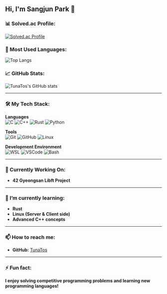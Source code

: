 ## Hi, I'm Sangjun Park 👋

### 📊 Solved.ac Profile:
[![Solved.ac Profile](http://mazassumnida.wtf/api/v2/generate_badge?boj=busalee)](https://solved.ac/busalee/)

### 🌟 Most Used Languages:
![Top Langs](https://github-readme-stats.vercel.app/api/top-langs/?username=TunaTos&layout=compact)

### 📈 GitHub Stats:
![TunaTos's GitHub stats](https://github-readme-stats.vercel.app/api?username=TunaTos&show_icons=true&theme=radical)

---

### 🛠️ My Tech Stack:
**Languages**  
![C](https://img.shields.io/badge/C-00599C?style=for-the-badge&logo=c&logoColor=white)
![C++](https://img.shields.io/badge/C++-00599C?style=for-the-badge&logo=c%2B%2B&logoColor=white)
![Rust](https://img.shields.io/badge/Rust-000000?style=for-the-badge&logo=rust&logoColor=white)
![Python](https://img.shields.io/badge/Python-3776AB?style=for-the-badge&logo=python&logoColor=white)

**Tools**  
![Git](https://img.shields.io/badge/Git-E44C30?style=for-the-badge&logo=git&logoColor=white)
![GitHub](https://img.shields.io/badge/GitHub-100000?style=for-the-badge&logo=github&logoColor=white)
![Linux](https://img.shields.io/badge/Linux-FCC624?style=for-the-badge&logo=linux&logoColor=black)

**Development Environment**  
![WSL](https://img.shields.io/badge/WSL-0a97f5?style=for-the-badge&logo=linux&logoColor=white)
![VSCode](https://img.shields.io/badge/VS%20Code-0078D4?style=for-the-badge&logo=visual-studio-code&logoColor=white)
![Bash](https://img.shields.io/badge/Bash-4EAA25?style=for-the-badge&logo=gnu-bash&logoColor=white)

---

### 🔨 Currently Working On:
- **42 Gyeongsan Libft Project**

---

### 🌱 I’m currently learning:
- **Rust**
- **Linux (Server & Client side)**
- **Advanced C++ concepts**

---

### 📫 How to reach me:
- **GitHub:** [TunaTos](https://github.com/TunaTos)

---

### ⚡ Fun fact:
**I enjoy solving competitive programming problems and learning new programming languages!**
